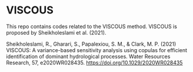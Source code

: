 # VISCOUS
This repo contains codes related to the VISCOUS method. VISCOUS is proposed by Sheikholeslami et al. (2021).

Sheikholeslami, R., Gharari, S., Papalexiou, S. M., & Clark, M. P. (2021) 
VISCOUS: A variance-based sensitivity analysis using copulas for efficient identification of dominant hydrological processes.
Water Resources Research, 57, e2020WR028435. https://doi.org/10.1029/2020WR028435
